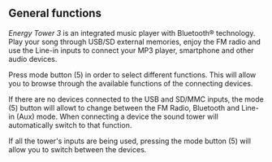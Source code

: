## General functions

*Energy Tower 3* is an integrated music player with Bluetooth® technology. Play your song through USB/SD external memories, enjoy the FM radio and use the Line-in inputs to connect your MP3 player, smartphone and other audio devices.

Press mode button (5) in order to select different functions. This will allow you to browse through the available functions of the connecting devices.

If there are no devices connected to the USB and SD/MMC inputs, the mode (5) button will allowt to change between the FM Radio, Bluetooth and Line-in (Aux) mode. When connecting a device the sound tower will automatically switch to that function.

If all the tower's inputs are being used, pressing the mode button (5) will allow you to switch between the devices.

